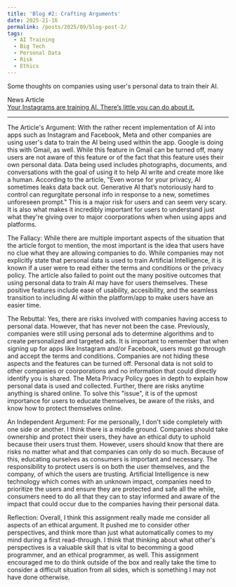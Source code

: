 ```yaml
---
title: 'Blog #2: Crafting Arguments'
date: 2025-21-16
permalink: /posts/2025/09/blog-post-2/
tags:
  - AI Training 
  - Big Tech
  - Personal Data
  - Risk
  - Ethics
---
```


Some thoughts on companies using user's personal data to train their AI.

News Article  
[Your Instagrams are training AI. There’s little you can do about it.](https://www.washingtonpost.com/technology/2023/09/08/gmail-instagram-facebook-trains-ai/)

---
The Article's Argument: With the rather recent implementation of AI into apps such as Instagram and Facebook, Meta and other companies are using user's data to train the AI being used within the app. Google is doing this with Gmail, as well. While this feature in Gmail can be turned off, many users are not aware of this feature or of the fact that this feature uses their own personal data. Data being used includes photographs, documents, and conversations with the goal of using it to help AI write and create more like a human. According to the article, "Even worse for your privacy, AI sometimes leaks data back out. Generative AI that’s notoriously hard to control can regurgitate personal info in response to a new, sometimes unforeseen prompt." This is a major risk for users and can seem very scary. It is also what makes it incredibly important for users to understand just what they're giving over to major coorporations when when using apps and platforms. 

The Fallacy: While there are multiple important aspects of the situation that the article forgot to mention, the most important is the idea that users have no clue what they are allowing companies to do. While companies may not explicitly state that personal data is used to train Artificial Intelligence, it is known if a user were to read either the terms and conditions or the privacy policy. The article also failed to point out the many positive outcomes that using personal data to train AI may have for users themselves. These positive features include ease of usability, accesibility, and the seamless transition to including AI within the platform/app to make users have an easier time. 

The Rebuttal: Yes, there are risks involved with companies having access to personal data. However, that has never not been the case. Previously, companies were still using personal ads to determine algorithms and to create personalized and targeted ads. It is important to remember that when signing up for apps like Instagram and/or Facebook, users must go through and accept the terms and conditions. Companies are not hiding these aspects and the features can be turned off. Personal data is not sold to other companies or coorporations and no information that could directly identify you is shared. The Meta Privacy Policy goes in depth to explain how personal data is used and collected. Further, there are risks anytime anything is shared online. To solve this "issue", it is of the upmost importance for users to educate themselves, be aware of the risks, and know how to protect themselves online. 

An Independent Argument: For me personally, I don't side completely with one side or another. I think there is a middle ground. Companies should take ownership and protect their users, they have an ethical duty to uphold because their users trust them. However, users should know that there are risks no matter what and that companies can only do so much. Because of this, educating ourselves as consumers is important and necessary. The responsibility to protect users is on both the user themselves, and the company, of which the users are trusting. Artificial Intelligence is new technology which comes with an unknown impact, companies need to prioritize the users and ensure they are protected and safe all the while, consumers need to do all that they can to stay informed and aware of the impact that could occur due to the companies having their personal data.

Reflection: Overall, I think this assignment really made me consider all aspects of an ethical argument. It pushed me to consider other perspectives, and think more than just what automatically comes to my mind during a first read-through. I think that thinking about what other's perspectives is a valuable skill that is vital to becomming a good programmer, and an ethical programmer, as well. This assignment encouraged me to do think outside of the box and really take the time to consider a difficult situation from all sides, which is something I may not have done otherwise. 